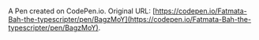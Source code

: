 # 

A Pen created on CodePen.io. Original URL: [https://codepen.io/Fatmata-Bah-the-typescripter/pen/BagzMoY](https://codepen.io/Fatmata-Bah-the-typescripter/pen/BagzMoY).

